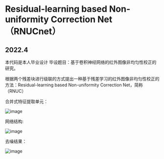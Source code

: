 # Residual-learning based Non-uniformity Correction Net（RNUCnet）
## 2022.4

本代码是本人毕业设计
毕设题目：基于卷积神经网络的红外图像非均匀性校正的研究。

根据两个残差块进行级联的方式提出一种基于残差学习的红外图像非均匀性校正的方法：Residual-learning based Non-uniformity Correction Net，简称（RNUC）


合并式特征提取单元：

![image](https://user-images.githubusercontent.com/53635655/175773342-c4ac0e84-fd6b-44e2-83b9-69a1f68fdbbc.png)


网络结构:

![image](https://user-images.githubusercontent.com/53635655/175773392-0a5f4922-4cd3-4f01-85d4-fc8157f55d1d.png)


去噪结果：

![image](https://user-images.githubusercontent.com/53635655/175773505-bcc5136c-32b5-4958-9834-1206a22ec5b7.png)

